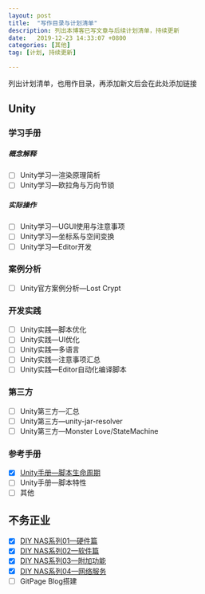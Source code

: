 ```yaml
---
layout: post
title:  "写作目录与计划清单"
description: 列出本博客已写文章与后续计划清单，持续更新
date:   2019-12-23 14:33:07 +0800
categories: [其他]
tag: [计划, 持续更新]

---
```


 列出计划清单，也用作目录，再添加新文后会在此处添加链接

## Unity

### 学习手册  

##### 	概念解释  

- [ ] Unity学习—渲染原理简析   
- [ ] Unity学习—欧拉角与万向节锁  

##### 实际操作  

- [ ] Unity学习—UGUI使用与注意事项    
- [ ] Unity学习—坐标系与空间变换  
- [ ] Unity学习—Editor开发  

### 案例分析  

- [ ] Unity官方案例分析—Lost Crypt  

### 开发实践  

- [ ] Unity实践—脚本优化   
- [ ] Unity实践—UI优化
- [ ] Unity实践—多语言
- [ ] Unity实践—注意事项汇总
- [ ] Unity实践—Editor自动化编译脚本

### 第三方

- [ ] Unity第三方—汇总
- [ ] Unity第三方—unity-jar-resolver
- [ ] Unity第三方—Monster Love/StateMachine

### 参考手册  

- [x] [Unity手册—脚本生命周期](http://warl-g.github.io/posts/Unity-Manual-Script-Lifecycle)
- [ ] Unity手册—脚本特性
- [ ] 其他

## 不务正业  

- [x]  [DIY NAS系列01—硬件篇](http://warl-g.github.io/posts/DIY-NAS-01)
- [x]  [DIY NAS系列02—软件篇](http://warl-g.github.io/posts/DIY-NAS-02)
- [x]  [DIY NAS系列03—附加功能](http://warl-g.github.io/posts/DIY-NAS-03)
- [x]  [DIY NAS系列04—网络服务](http://warl-g.github.io/posts/DIY-NAS-04)
- [ ]  GitPage Blog搭建